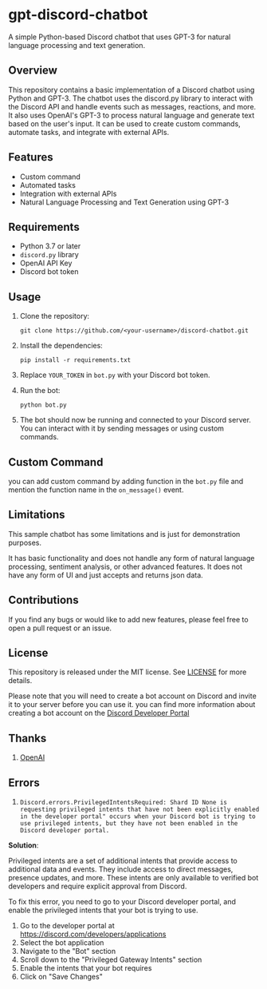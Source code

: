# gpt-discord-chatbot

A simple Python-based Discord chatbot that uses GPT-3 for natural language processing and text generation.

## Overview

This repository contains a basic implementation of a Discord chatbot using Python and GPT-3. The chatbot uses the discord.py library to interact with the Discord API and handle events such as messages, reactions, and more. It also uses OpenAI's GPT-3 to process natural language and generate text based on the user's input. It can be used to create custom commands, automate tasks, and integrate with external APIs.
## Features

- Custom command
- Automated tasks
- Integration with external APIs
- Natural Language Processing and Text Generation using GPT-3

## Requirements

- Python 3.7 or later
- `discord.py` library
- OpenAI API Key
- Discord bot token

## Usage

1. Clone the repository:

    ```
    git clone https://github.com/<your-username>/discord-chatbot.git
    ```

2. Install the dependencies:

    ```
    pip install -r requirements.txt
    ```

3. Replace `YOUR_TOKEN` in `bot.py` with your Discord bot token.

4. Run the bot:

    ```
    python bot.py
    ```

5. The bot should now be running and connected to your Discord server. You can interact with it by sending messages or
using custom commands.

## Custom Command

you can add custom command by adding function in the `bot.py` file and mention the function name in the `on_message()`
event.

## Limitations

This sample chatbot has some limitations and is just for demonstration purposes.

It has basic functionality and does not handle any form of natural language processing, sentiment analysis, or other
advanced features.
It does not have any form of UI and just accepts and returns json data.

## Contributions

If you find any bugs or would like to add new features, please feel free to open a pull request or an issue.

## License

This repository is released under the MIT license. See [LICENSE](https://github.com/shamspias/gpt-discord-chatbot/blob/main/LICENSE) for more details.

Please note that you will need to create a bot account on Discord and invite it to your server before you can use it.
you can find more information about creating a bot account on the [Discord Developer Portal](https://discord.com/developers/docs/intro)

## Thanks

1. [OpenAI](https://github.com/openai/gpt-discord-bot)

## Errors

1. ```
   Discord.errors.PrivilegedIntentsRequired: Shard ID None is requesting privileged intents that have not been explicitly enabled in the developer portal" occurs when your Discord bot is trying to use privileged intents, but they have not been enabled in the Discord developer portal.
   ```
**Solution**:

Privileged intents are a set of additional intents that provide access to additional data and events. They include access to direct messages, presence updates, and more. These intents are only available to verified bot developers and require explicit approval from Discord.

To fix this error, you need to go to your Discord developer portal, and enable the privileged intents that your bot is trying to use.

1. Go to the developer portal at https://discord.com/developers/applications
2. Select the bot application
3. Navigate to the "Bot" section
4. Scroll down to the "Privileged Gateway Intents" section
5. Enable the intents that your bot requires
6. Click on "Save Changes"